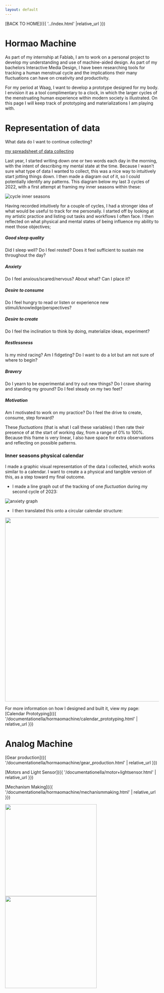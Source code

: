 ```yaml
---
layout: default
---
```


[BACK TO HOME]({{ '../index.html' |relative_url }})


# Hormao Machine

As part of my internship at Fablab, I am to work on a personal project to develop my understanding and use of machine-aided design. As part of my bachelors Interactive Media Design, I have been researching tools for tracking a human menstrual cycle and the implications their many fluctuations can have on creativity and productivity. 

For my period at Waag, I want to develop a prototype designed for my body. I envision it as a tool complimentary to a clock, in which the larger cycles of the menstruating human experience within modern society is illustrated. On this page I will keep track of prototyping and materializations I am playing with.



# Representation of data 
What data do I want to continue collecting?

<a href="https://docs.google.com/spreadsheets/d/19G-P6-pD2CpHqEEWecpwlz1oVAlWE7LaeSNci238FhI/edit?usp=sharing" target="blank" rel="noopener noreferrer" >my spreadsheet of data collecting </a> 

Last year, I started writing down one or two words each day in the morning, with the intent of describing my mental state at the time. Because I wasn't sure what type of data I wanted to collect, this was a nice way to intuitively start jotting things down. I then made a diagram out of it, so I could potentially identify any patterns. This diagram below my last 3 cycles of 2022, with a first attempt at framing my inner seasons within these:

![cycle inner seasons](/assets/images/hormaomachine/cycle_innerseasons.png)

Having recorded intuitively for a couple of cycles, I had a stronger idea of what would be useful to track for me personally. I started off by looking at my artistic practice and listing out tasks and workflows I often face. I then reflected on what physical and mental states of being influence my ability to meet those objectives;

##### Good sleep quality
Did I sleep well? Do I feel rested? Does it feel sufficient to sustain me throughout the day?
##### Anxiety
Do I feel anxious/scared/nervous? About what? Can I place it?
##### Desire to consume
Do I feel hungry to read or listen or experience new stimuli/knowledge/perspectives?
##### Desire to create
Do I feel the inclination to think by doing, materialize ideas,  experiment?
##### Restlessness
Is my mind racing? Am I fidgeting? Do I want to do a lot but am not sure of where to begin?
##### Bravery
Do I yearn to be experimental and try out new things? Do I crave sharing and standing my ground? Do I feel steady on my two feet?
##### Motivation
Am I motivated to work on my practice? Do I feel the drive to create, consume, step forward?


These _fluctuations_ (that is what I call these variables) I then rate their presence of at the start of working day, from a range of 0% to 100%. Because this frame is very linear, I also have space for extra observations and reflecting on possible patterns.

### Inner seasons physical calendar
I made a graphic visual representation of the data I collected, which works similar to a calendar. I want to create a a physical and tangible version of this, as a step toward my final outcome.

- I made a line graph out of the tracking of one _fluctuation_ during my second cycle of 2023:


![anxiety graph](/assets/images/hormaomachine/anxietygraph.png)

- I then translated this onto a circular calendar structure: 

<img src="/assets/images/calendarprototyping/3.jpg" width="600"> 

For more information on how I designed and built it, view my page:
[Calendar Prototyping]({{ '/documentationella/hormaomachine/calendar_prototyping.html' | relative_url }})



# Analog Machine

[Gear production]({{ '/documentationella/hormaomachine/gear_production.html' | relative_url }})

[Motors and Light Sensor]({{ '/documentationella/motor+lightsensor.html' | relative_url }})

[Mechanism Making]({{ '/documentationella/hormaomachine/mechanismmaking.html' | relative_url }})



<img src="/assets/images/hormao1.jpg" height="300"> <img src="/assets/images/hormao2.jpg" height="300"> 

